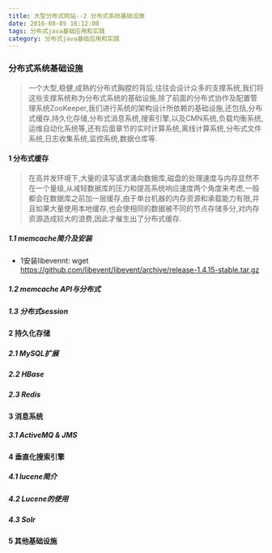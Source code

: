 ```yaml
---
title: 大型分布式网站--2 分布式系统基础设施
date: 2016-08-05 16:12:08 
tags: 分布式java基础应用和实践
category: 分布式java基础应用和实践
---
```

### 分布式系统基础设施
> 一个大型,稳健,成熟的分布式胸膛的背后,往往会设计众多的支撑系统,我们将这些支撑系统称为分布式系统的基础设施,除了前面的分布式协作及配置管理系统ZooKeeper,我们进行系统的架构设计所依赖的基础设施,还包括,分布式缓存,持久化存储,分布式消息系统,搜索引擎,以及CMN系统,负载均衡系统,运维自动化系统等,还有后面章节的实时计算系统,离线计算系统,分布式文件系统,日志收集系统,监控系统,数据仓库等.

#### 1 分布式缓存   
> 在高并发环境下,大量的读写请求涌向数据库,磁盘的处理速度与内存显然不在一个量级,从减轻数据库的压力和提高系统响应速度两个角度来考虑,一般都会在数据库之前加一层缓存,由于单台机器的内存资源和承载能力有限,并且如果大量使用本地缓存,也会使相同的数据被不同的节点存储多分,对内存资源造成较大的浪费,因此才催生出了分布式缓存.

##### 1.1 memcache简介及安装   
+ 1安装libevennt:
	 wget https://github.com/libevent/libevent/archive/release-1.4.15-stable.tar.gz




##### 1.2 memcache API与分布式

##### 1.3 分布式session

#### 2 持久化存储

##### 2.1 MySQL扩展

##### 2.2 HBase

##### 2.3 Redis



#### 3 消息系统


##### 3.1 ActiveMQ & JMS


#### 4 垂直化搜索引擎

##### 4.1 lucene简介

##### 4.2 Lucene的使用

##### 4.3 Solr

#### 5 其他基础设施



